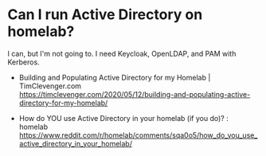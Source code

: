 # Can I run Active Directory on homelab?

I can, but I'm not going to. I need Keycloak, OpenLDAP, and PAM with
Kerberos.

* Building and Populating Active Directory for my Homelab \| TimClevenger.com  
  <https://timclevenger.com/2020/05/12/building-and-populating-active-directory-for-my-homelab/>

* How do YOU use Active Directory in your homelab (if you do)? : homelab  
  <https://www.reddit.com/r/homelab/comments/sqa0o5/how_do_you_use_active_directory_in_your_homelab/>
